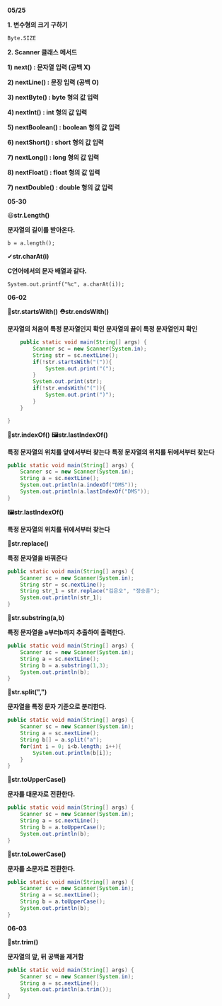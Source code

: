 <b>05/25</b>

<b>1. 변수형의 크기 구하기</b>

<code>Byte.SIZE</code>

<b>2. Scanner 클래스 메서드</b>

<b>1) next() : 문자열 입력 (공백 X)</b>

<b>2) nextLine() : 문장 입력 (공백 O)</b>

<b>3) nextByte() : byte 형의 값 입력</b>

<b>4) nextInt() : int 형의 값 입력</b>

<b>5) nextBoolean() : boolean 형의 값 입력</b>

<b>6) nextShort() : short 형의 값 입력</b>

<b>7) nextLong() : long 형의 값 입력</b>

<b>8) nextFloat() : float 형의 값 입력</b>

<b>7) nextDouble() : double 형의 값 입력</b>



<b>05-30</b>

😃<b>str.Length()</b>

<b>문자열의 길이를 받아온다.</b>

<code>b = a.length();</code>



✔<b>str.charAt(i)</b>

<b>C언어에서의 문자 배열과 같다.</b>

<code>System.out.printf("%c", a.charAt(i));</code>



<b>06-02</b>



<b>🧵str.startsWith()</b>											<b>⛑str.endsWith()</b>					

<b>문자열의 처음이 특정 문자열인지 확인</b>			<b>문자열의 끝이 특정 문자열인지 확인</b>	

```java
    public static void main(String[] args) {
        Scanner sc = new Scanner(System.in);
        String str = sc.nextLine();
        if(!str.startsWith("(")){
            System.out.print("(");
        }
        System.out.print(str);
        if(!str.endsWith("(")){
            System.out.print(")");
        }
    }

}
```



<b>🎑str.indexOf()</b>                                                    <b>🖼str.lastIndexOf()</b>

<b>특정 문자열의 위치를 앞에서부터 찾는다</b>			<b>특정 문자열의 위치를 뒤에서부터 찾는다</b>

```java
public static void main(String[] args) {
    Scanner sc = new Scanner(System.in);
    String a = sc.nextLine();
    System.out.println(a.indexOf("DMS"));
    System.out.println(a.lastIndexOf("DMS"));
}
```



<b>🖼str.lastIndexOf()</b>

<b>특정 문자열의 위치를 뒤에서부터 찾는다</b>



<b>🎫str.replace()</b>

<b>특정 문자열을 바꿔준다</b>

```java
public static void main(String[] args) {
    Scanner sc = new Scanner(System.in);
    String str = sc.nextLine();
    String str_1 = str.replace("김은오", "정승훈");
    System.out.println(str_1);
}
```



<b>🎡str.substring(a,b)</b>

<b>특정 문자열을 a부터b까지 추출하여 출력한다.</b>

```java
public static void main(String[] args) {
    Scanner sc = new Scanner(System.in);
    String a = sc.nextLine();
    String b = a.substring(1,3);
    System.out.println(b);
}
```



<b>🛒str.split(",")</b>

<b>문자열을 특정 문자 기준으로 분리한다.</b>

```java
public static void main(String[] args) {
    Scanner sc = new Scanner(System.in);
    String a = sc.nextLine();
    String b[] = a.split("a");
    for(int i = 0; i<b.length; i++){
        System.out.println(b[i]);
    }
}
```



<b>🥅str.toUpperCase()</b>

<b>문자를 대문자로 전환한다.</b>

```java
public static void main(String[] args) {
    Scanner sc = new Scanner(System.in);
    String a = sc.nextLine();
    String b = a.toUpperCase();
    System.out.println(b);
}
```



<b>💋str.toLowerCase()</b>

<b>문자를 소문자로 전환한다.</b>

```java
public static void main(String[] args) {
    Scanner sc = new Scanner(System.in);
    String a = sc.nextLine();
    String b = a.toUpperCase();
    System.out.println(b);
}
```



<b>06-03</b>



<b>🛒str.trim()</b>

<b>문자열의 앞, 뒤 공백을 제거함</b>

```java
public static void main(String[] args) {
    Scanner sc = new Scanner(System.in);
    String a = sc.nextLine();
    System.out.println(a.trim());
}
```





